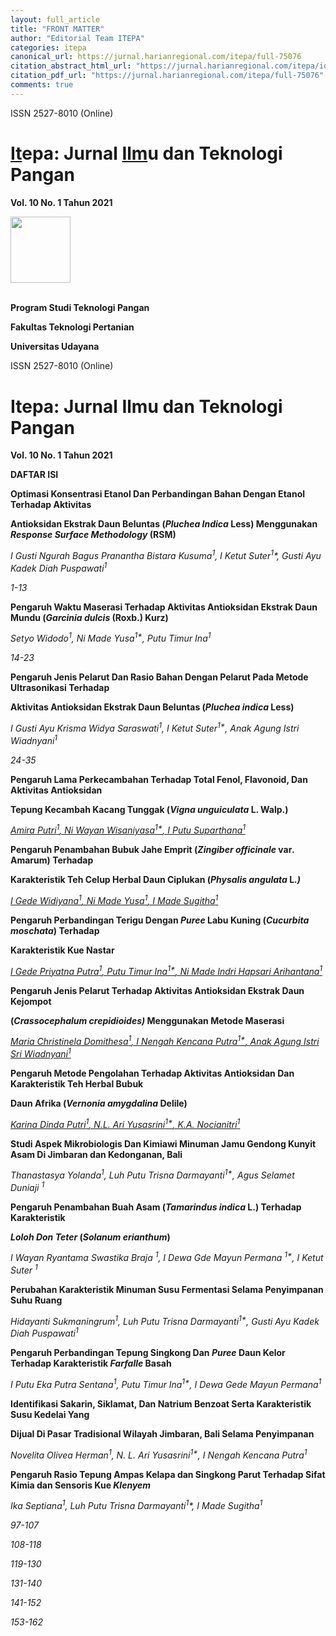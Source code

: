 ```yaml
---
layout: full_article
title: "FRONT MATTER"
author: "Editorial Team ITEPA"
categories: itepa
canonical_url: https://jurnal.harianregional.com/itepa/full-75076 
citation_abstract_html_url: "https://jurnal.harianregional.com/itepa/id-75076"
citation_pdf_url: "https://jurnal.harianregional.com/itepa/full-75076"  
comments: true
---
```


<p><span class="font2">ISSN 2527-8010 (Online)</span></p><a name="caption1"></a>
<h1><a name="bookmark0"></a><span class="font1" style="text-decoration:underline;"><a name="bookmark1"></a>It</span><span class="font1">epa: Jurnal </span><span class="font1" style="text-decoration:underline;">Ilm</span><span class="font1">u dan Teknologi Pangan</span></h1>
<p><span class="font4" style="font-weight:bold;">Vol. 10 No. 1 Tahun 2021</span></p>
<div><img src="https://jurnal.harianregional.com/media/75076-1.jpg" alt="" style="width:72pt;height:80pt;">
</div><br clear="all">
<p><span class="font0" style="font-weight:bold;">Program Studi Teknologi Pangan</span></p>
<p><span class="font0" style="font-weight:bold;">Fakultas Teknologi Pertanian</span></p>
<p><span class="font0" style="font-weight:bold;">Universitas Udayana</span></p>
<p><span class="font2">ISSN 2527-8010 (Online)</span></p>
<h1><a name="bookmark2"></a><span class="font3"><a name="bookmark3"></a>Itepa: Jurnal Ilmu dan Teknologi Pangan</span></h1>
<p><span class="font4" style="font-weight:bold;">Vol. 10 No. 1 Tahun 2021</span></p>
<p><span class="font7" style="font-weight:bold;">DAFTAR ISI</span></p>
<p><span class="font6" style="font-weight:bold;">Optimasi Konsentrasi Etanol Dan Perbandingan Bahan Dengan Etanol Terhadap Aktivitas</span></p>
<p><span class="font6" style="font-weight:bold;">Antioksidan Ekstrak Daun Beluntas (</span><span class="font6" style="font-weight:bold;font-style:italic;">Pluchea Indica</span><span class="font6" style="font-weight:bold;"> Less) Menggunakan </span><span class="font6" style="font-weight:bold;font-style:italic;">Response Surface Methodology </span><span class="font6" style="font-weight:bold;">(RSM)</span></p>
<p><span class="font5" style="font-style:italic;">I Gusti Ngurah Bagus Pranantha Bistara Kusuma<sup>1</sup>, I Ketut Suter<sup>1</sup>*, Gusti Ayu Kadek Diah Puspawati<sup>1</sup></span></p>
<p><span class="font6" style="font-style:italic;">1-13</span></p>
<p><span class="font6" style="font-weight:bold;">Pengaruh Waktu Maserasi Terhadap Aktivitas Antioksidan Ekstrak Daun Mundu (</span><span class="font6" style="font-weight:bold;font-style:italic;">Garcinia dulcis </span><span class="font6" style="font-weight:bold;">(Roxb.) Kurz)</span></p>
<p><span class="font5" style="font-style:italic;">Setyo Widodo<sup>1</sup>, Ni Made Yusa<sup>1*</sup>, Putu Timur Ina<sup>1</sup></span></p>
<p><span class="font6" style="font-style:italic;">14-23</span></p>
<p><span class="font6" style="font-weight:bold;">Pengaruh Jenis Pelarut Dan Rasio Bahan Dengan Pelarut Pada Metode Ultrasonikasi Terhadap</span></p>
<p><span class="font6" style="font-weight:bold;">Aktivitas Antioksidan Ekstrak Daun Beluntas (</span><span class="font6" style="font-weight:bold;font-style:italic;">Pluchea indica</span><span class="font6" style="font-weight:bold;"> Less)</span></p>
<p><span class="font5" style="font-style:italic;">I Gusti Ayu Krisma Widya Saraswati<sup>1</sup>, I Ketut Suter<sup>1*</sup>, Anak Agung Istri Wiadnyani<sup>1</sup></span></p>
<p><span class="font6" style="font-style:italic;">24-35</span></p>
<p><span class="font6" style="font-weight:bold;">Pengaruh Lama Perkecambahan Terhadap Total Fenol, Flavonoid, Dan Aktivitas Antioksidan</span></p>
<p><span class="font6" style="font-weight:bold;">Tepung Kecambah Kacang Tunggak (</span><span class="font6" style="font-weight:bold;font-style:italic;">Vigna unguiculata</span><span class="font6" style="font-weight:bold;"> L. Walp.)</span></p>
<p><a href="#bookmark4"><span class="font5" style="font-style:italic;">Amira Putri<sup>1</sup>, Ni Wayan Wisaniyasa<sup>1*</sup>, I Putu Suparthana<sup>1</sup></span></a></p>
<p><span class="font6" style="font-weight:bold;">Pengaruh Penambahan Bubuk Jahe Emprit (</span><span class="font6" style="font-weight:bold;font-style:italic;">Zingiber officinale</span><span class="font6" style="font-weight:bold;"> var</span><span class="font6" style="font-weight:bold;font-style:italic;">.</span><span class="font6" style="font-weight:bold;"> Amarum) Terhadap</span></p>
<p><span class="font6" style="font-weight:bold;">Karakteristik Teh Celup Herbal Daun Ciplukan (</span><span class="font6" style="font-weight:bold;font-style:italic;">Physalis angulata</span><span class="font6" style="font-weight:bold;"> L</span><span class="font6" style="font-weight:bold;font-style:italic;">.)</span></p>
<p><a href="#bookmark5"><span class="font5" style="font-style:italic;">I Gede Widiyana<sup>1</sup>, Ni Made Yusa<sup>1</sup>, I Made Sugitha<sup>1</sup></span></a></p>
<p><span class="font6" style="font-weight:bold;">Pengaruh Perbandingan Terigu Dengan </span><span class="font6" style="font-weight:bold;font-style:italic;">Puree</span><span class="font6" style="font-weight:bold;"> Labu Kuning (</span><span class="font6" style="font-weight:bold;font-style:italic;">Cucurbita moschata</span><span class="font6" style="font-weight:bold;">) Terhadap</span></p>
<p><span class="font6" style="font-weight:bold;">Karakteristik Kue Nastar</span></p>
<p><a href="#bookmark6"><span class="font5" style="font-style:italic;">I Gede Priyatna Putra<sup>1</sup>, Putu Timur Ina<sup>1*</sup>, Ni Made Indri Hapsari Arihantana<sup>1</sup></span></a></p>
<p><span class="font6" style="font-weight:bold;">Pengaruh Jenis Pelarut Terhadap Aktivitas Antioksidan Ekstrak Daun Kejompot</span></p>
<p><span class="font6" style="font-weight:bold;">(</span><span class="font6" style="font-weight:bold;font-style:italic;">Crassocephalum crepidioides)</span><span class="font6" style="font-weight:bold;"> Menggunakan Metode Maserasi</span></p>
<p><a href="#bookmark7"><span class="font5" style="font-style:italic;">Maria Christinela Domithesa<sup>1</sup>, I Nengah Kencana Putra<sup>1*</sup>, Anak Agung Istri Sri Wiadnyani<sup>1</sup></span></a></p>
<p><span class="font6" style="font-weight:bold;">Pengaruh Metode Pengolahan Terhadap Aktivitas Antioksidan Dan Karakteristik Teh Herbal Bubuk</span></p>
<p><span class="font6" style="font-weight:bold;">Daun Afrika (</span><span class="font6" style="font-weight:bold;font-style:italic;">Vernonia amygdalina</span><span class="font6" style="font-weight:bold;"> Delile)</span></p>
<p><a href="#bookmark8"><span class="font5" style="font-style:italic;">Karina Dinda Putri<sup>1</sup>, N.L. Ari Yusasrini<sup>1*</sup>, K.A. Nocianitri<sup>1</sup></span></a></p>
<p><span class="font6" style="font-weight:bold;">Studi Aspek Mikrobiologis Dan Kimiawi Minuman Jamu Gendong Kunyit Asam Di Jimbaran dan Kedonganan, Bali</span></p>
<p><span class="font5" style="font-style:italic;">Thanastasya Yolanda<sup>1</sup>, Luh Putu Trisna Darmayanti<sup>1*</sup>, Agus Selamet Duniaji <sup>1</sup></span></p>
<p><span class="font6" style="font-weight:bold;">Pengaruh Penambahan Buah Asam (</span><span class="font6" style="font-weight:bold;font-style:italic;">Tamarindus indica</span><span class="font6" style="font-weight:bold;"> L.) Terhadap Karakteristik</span></p>
<p><span class="font6" style="font-weight:bold;font-style:italic;">Loloh Don Teter</span><span class="font6" style="font-weight:bold;"> (</span><span class="font6" style="font-weight:bold;font-style:italic;">Solanum erianthum</span><span class="font6" style="font-weight:bold;">)</span></p>
<p><span class="font5" style="font-style:italic;">I Wayan Ryantama Swastika Braja <sup>1</sup>, I Dewa Gde Mayun Permana <sup>1*</sup>, I Ketut Suter <sup>1</sup></span></p>
<p><span class="font6" style="font-weight:bold;">Perubahan Karakteristik Minuman Susu Fermentasi Selama Penyimpanan Suhu Ruang</span></p>
<p><span class="font5" style="font-style:italic;">Hidayanti Sukmaningrum<sup>1</sup>, Luh Putu Trisna Darmayanti<sup>1*</sup>, Gusti Ayu Kadek Diah Puspawati<sup>1</sup></span></p>
<p><span class="font6" style="font-weight:bold;">Pengaruh Perbandingan Tepung Singkong Dan </span><span class="font6" style="font-weight:bold;font-style:italic;">Puree</span><span class="font6" style="font-weight:bold;"> Daun Kelor Terhadap Karakteristik </span><span class="font6" style="font-weight:bold;font-style:italic;">Farfalle</span><span class="font6" style="font-weight:bold;"> Basah</span></p>
<p><span class="font5" style="font-style:italic;">I Putu Eka Putra Sentana<sup>1</sup>, Putu Timur Ina<sup>1*</sup>, I Dewa Gede Mayun Permana<sup>1</sup></span></p>
<p><span class="font6" style="font-weight:bold;">Identifikasi Sakarin, Siklamat, Dan Natrium Benzoat Serta Karakteristik Susu Kedelai Yang</span></p>
<p><span class="font6" style="font-weight:bold;">Dijual Di Pasar Tradisional Wilayah Jimbaran, Bali Selama Penyimpanan</span></p>
<p><span class="font5" style="font-style:italic;">Novelita Olivea Herman<sup>1</sup>, N. L. Ari Yusasrini<sup>1*</sup>, I Nengah Kencana Putra<sup>1</sup></span></p>
<p><span class="font6" style="font-weight:bold;">Pengaruh Rasio Tepung Ampas Kelapa dan Singkong Parut Terhadap Sifat Kimia dan Sensoris Kue </span><span class="font6" style="font-weight:bold;font-style:italic;">Klenyem</span></p>
<p><span class="font5" style="font-style:italic;">Ika Septiana<sup>1</sup>, Luh Putu Trisna Darmayanti<sup>1</sup>*, I Made Sugitha<sup>1</sup></span></p>
<div>
<p><span class="font6" style="font-style:italic;">97-107</span></p>
<p><span class="font6" style="font-style:italic;">108-118</span></p>
<p><span class="font6" style="font-style:italic;">119-130</span></p>
<p><span class="font5" style="font-style:italic;">131-140</span></p>
<p><span class="font5" style="font-style:italic;">141-152</span></p>
<p><span class="font5" style="font-style:italic;">153-162</span></p>
</div><br clear="all">